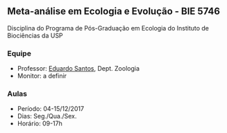 ## Meta-análise em Ecologia e Evolução - BIE 5746
Disciplina do Programa de Pós-Graduação em Ecologia do Instituto de Biociências da USP

### Equipe
- Professor: [Eduardo Santos](http://eduardosantos-lab.weebly.com), Dept. Zoologia 
- Monitor: a definir

### Aulas
- Período: 04-15/12/2017
- Dias: Seg./Qua./Sex.
- Horário: 09-17h
